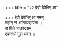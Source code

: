+++
title = "०२ देवो देवेभिर् आ"

+++
देवो देवेभिर् आ गमन्  
महान् नो अतिथिष् पिता ।  
स प्रैति जातवेदसम्  
एकरूपो गुहा भवन् ॥